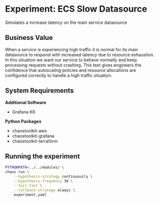 # Experiment: ECS Slow Datasource

Simulates a increase latency on the main service datasource

## Business Value

When a service is experiencing high traffic it is normal for its main datasource to respond with increased latency due to resource
exhaustion. In this situation we want our service to behave normally and keep processing requests without crashing.
This test gives engineers the confidence that autoscaling policies and resource allocations are configured correctly to handle a high traffic situation.

## System Requirements

**Additional Software**

* Grafana K6

**Python Packages**

* chaostoolkit-aws
* chaostoolkit-grafana
* chaostoolkit-terraform

## Running the experiment

```bash
PYTHONPATH=../../modules/ \
chaos run \
    --hypothesis-strategy continuously \
    --hypothesis-frequency 30 \
    --fail-fast \
    --rollback-strategy always \
    experiment.yaml
```

